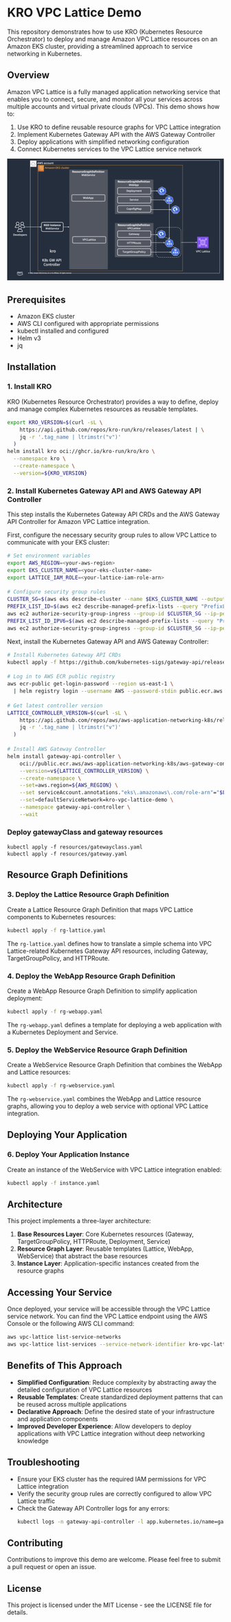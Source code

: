 # KRO VPC Lattice Demo

This repository demonstrates how to use KRO (Kubernetes Resource Orchestrator) to deploy and manage Amazon VPC Lattice resources on an Amazon EKS cluster, providing a streamlined approach to service networking in Kubernetes.

## Overview

Amazon VPC Lattice is a fully managed application networking service that enables you to connect, secure, and monitor all your services across multiple accounts and virtual private clouds (VPCs). This demo shows how to:

1. Use KRO to define reusable resource graphs for VPC Lattice integration
2. Implement Kubernetes Gateway API with the AWS Gateway Controller
3. Deploy applications with simplified networking configuration
4. Connect Kubernetes services to the VPC Lattice service network

![Architecture Diagram](images/draw.png)


## Prerequisites

- Amazon EKS cluster
- AWS CLI configured with appropriate permissions
- kubectl installed and configured
- Helm v3
- jq

## Installation

### 1. Install KRO

KRO (Kubernetes Resource Orchestrator) provides a way to define, deploy and manage complex Kubernetes resources as reusable templates.

```bash
export KRO_VERSION=$(curl -sL \
    https://api.github.com/repos/kro-run/kro/releases/latest | \
    jq -r '.tag_name | ltrimstr("v")'
  )
helm install kro oci://ghcr.io/kro-run/kro/kro \
  --namespace kro \
  --create-namespace \
  --version=${KRO_VERSION}
```

### 2. Install Kubernetes Gateway API and AWS Gateway API Controller

This step installs the Kubernetes Gateway API CRDs and the AWS Gateway API Controller for Amazon VPC Lattice integration.

First, configure the necessary security group rules to allow VPC Lattice to communicate with your EKS cluster:

```bash
# Set environment variables
export AWS_REGION=<your-aws-region>
export EKS_CLUSTER_NAME=<your-eks-cluster-name>
export LATTICE_IAM_ROLE=<your-lattice-iam-role-arn>

# Configure security group rules
CLUSTER_SG=$(aws eks describe-cluster --name $EKS_CLUSTER_NAME --output json| jq -r '.cluster.resourcesVpcConfig.clusterSecurityGroupId')
PREFIX_LIST_ID=$(aws ec2 describe-managed-prefix-lists --query "PrefixLists[?PrefixListName=='com.amazonaws.$AWS_REGION.vpc-lattice'].PrefixListId" | jq -r '.[]')
aws ec2 authorize-security-group-ingress --group-id $CLUSTER_SG --ip-permissions "PrefixListIds=[{PrefixListId=${PREFIX_LIST_ID}}],IpProtocol=-1"
PREFIX_LIST_ID_IPV6=$(aws ec2 describe-managed-prefix-lists --query "PrefixLists[?PrefixListName=='com.amazonaws.$AWS_REGION.ipv6.vpc-lattice'].PrefixListId" | jq -r '.[]')
aws ec2 authorize-security-group-ingress --group-id $CLUSTER_SG --ip-permissions "PrefixListIds=[{PrefixListId=${PREFIX_LIST_ID_IPV6}}],IpProtocol=-1"
```

Next, install the Kubernetes Gateway API and AWS Gateway Controller:

```bash
# Install Kubernetes Gateway API CRDs
kubectl apply -f https://github.com/kubernetes-sigs/gateway-api/releases/download/v1.2.0/standard-install.yaml

# Log in to AWS ECR public registry
aws ecr-public get-login-password --region us-east-1 \
  | helm registry login --username AWS --password-stdin public.ecr.aws

# Get latest controller version
LATTICE_CONTROLLER_VERSION=$(curl -sL \
    https://api.github.com/repos/aws/aws-application-networking-k8s/releases/latest | \
    jq -r '.tag_name | ltrimstr("v")'
  )

# Install AWS Gateway Controller
helm install gateway-api-controller \
    oci://public.ecr.aws/aws-application-networking-k8s/aws-gateway-controller-chart \
    --version=v${LATTICE_CONTROLLER_VERSION} \
    --create-namespace \
    --set=aws.region=${AWS_REGION} \
    --set serviceAccount.annotations."eks\.amazonaws\.com/role-arn"="$LATTICE_IAM_ROLE" \
    --set=defaultServiceNetwork=kro-vpc-lattice-demo \
    --namespace gateway-api-controller \
    --wait
```

### Deploy gatewayClass and gateway resources 
```
kubectl apply -f resources/gatewayclass.yaml
kubectl apply -f resources/gateway.yaml
```


## Resource Graph Definitions

### 3. Deploy the Lattice Resource Graph Definition

Create a Lattice Resource Graph Definition that maps VPC Lattice components to Kubernetes resources:

```bash
kubectl apply -f rg-lattice.yaml
```

The `rg-lattice.yaml` defines how to translate a simple schema into VPC Lattice-related Kubernetes Gateway API resources, including Gateway, TargetGroupPolicy, and HTTPRoute.

### 4. Deploy the WebApp Resource Graph Definition

Create a WebApp Resource Graph Definition to simplify application deployment:

```bash
kubectl apply -f rg-webapp.yaml
```

The `rg-webapp.yaml` defines a template for deploying a web application with a Kubernetes Deployment and Service.

### 5. Deploy the WebService Resource Graph Definition

Create a WebService Resource Graph Definition that combines the WebApp and Lattice resources:

```bash
kubectl apply -f rg-webservice.yaml
```

The `rg-webservice.yaml` combines the WebApp and Lattice resource graphs, allowing you to deploy a web service with optional VPC Lattice integration.

## Deploying Your Application

### 6. Deploy Your Application Instance

Create an instance of the WebService with VPC Lattice integration enabled:

```bash
kubectl apply -f instance.yaml
```

## Architecture

This project implements a three-layer architecture:

1. **Base Resources Layer**: Core Kubernetes resources (Gateway, TargetGroupPolicy, HTTPRoute, Deployment, Service)
2. **Resource Graph Layer**: Reusable templates (Lattice, WebApp, WebService) that abstract the base resources
3. **Instance Layer**: Application-specific instances created from the resource graphs

## Accessing Your Service

Once deployed, your service will be accessible through the VPC Lattice service network. You can find the VPC Lattice endpoint using the AWS Console or the following AWS CLI command:

```bash
aws vpc-lattice list-service-networks
aws vpc-lattice list-services --service-network-identifier kro-vpc-lattice-demo
```

## Benefits of This Approach

- **Simplified Configuration**: Reduce complexity by abstracting away the detailed configuration of VPC Lattice resources
- **Reusable Templates**: Create standardized deployment patterns that can be reused across multiple applications
- **Declarative Approach**: Define the desired state of your infrastructure and application components
- **Improved Developer Experience**: Allow developers to deploy applications with VPC Lattice integration without deep networking knowledge

## Troubleshooting

- Ensure your EKS cluster has the required IAM permissions for VPC Lattice integration
- Verify the security group rules are correctly configured to allow VPC Lattice traffic
- Check the Gateway API Controller logs for any errors:
  ```bash
  kubectl logs -n gateway-api-controller -l app.kubernetes.io/name=gateway-api-controller
  ```

## Contributing

Contributions to improve this demo are welcome. Please feel free to submit a pull request or open an issue.

## License

This project is licensed under the MIT License - see the LICENSE file for details.
